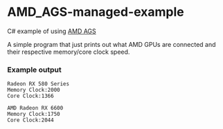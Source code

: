 # AMD_AGS-managed-example
C# example of using [AMD AGS](https://github.com/GPUOpen-LibrariesAndSDKs/AGS_SDK)

A simple program that just prints out what AMD GPUs are connected and their respective memory/core clock speed.

### Example output
```
Radeon RX 580 Series
Memory Clock:2000
Core Clock:1366

AMD Radeon RX 6600
Memory Clock:1750
Core Clock:2044
```
